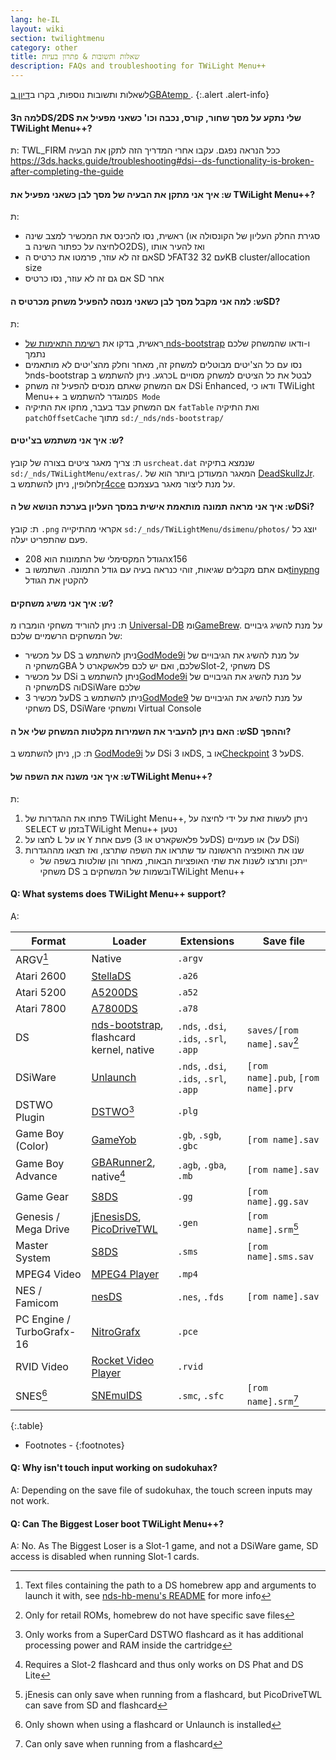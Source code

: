 ```yaml
---
lang: he-IL
layout: wiki
section: twilightmenu
category: other
title: שאלות ותשובות & פתרון בעיות
description: FAQs and troubleshooting for TWiLight Menu++
---
```


לשאלות ותשובות נוספות, בקרו ב[דיון בGBAtemp ](https://gbatemp.net/threads/ds-i-3ds-twilight-menu-gui-for-ds-i-games-and-ds-i-menu-replacement.472200/).
{:.alert .alert-info}

#### למה ה3DS/2DS שלי נתקע על מסך שחור, קורס, נכבה וכו' כשאני מפעיל את TWiLight Menu++?
ת: TWL_FIRM ככל הנראה נפגם. עקבו אחרי המדריך הזה לתקן את הבעיה <https://3ds.hacks.guide/troubleshooting#dsi--ds-functionality-is-broken-after-completing-the-guide>

#### ש: איך אני מתקן את הבעיה של מסך לבן כשאני מפעיל את TWiLight Menu++?
ת:
- ראשית, נסו להכינס את המכשיר למצב שינה (סגירת החלק העליון של הקונסולה או לחיצה על כפתור השינה בO2DS), ואז להעיר אותו
- אם זה לא עוזר, פרמטו את כרטיס הSD לFAT32 עם 32KB cluster/allocation size
- אם גם זה לא עוזר, נסו כרטיס SD אחר

#### ש: למה אני מקבל מסך לבן כשאני מנסה להפעיל משחק מכרטיס הSD?
ת:
- ראשית, בדקו את [רשימת התאימות של nds-bootstrap](https://docs.google.com/spreadsheets/d/1LRTkXOUXraTMjg1eedz_f7b5jiuyMv2x6e_jY_nyHSc/htmlview#gid=0) ו-ודאו שהמשחק שלכם נתמך
- נסו עם כל הצ'יטים מבוטלים למשחק זה, מאחר וחלק מהצ'יטים לא מותאמים לnds-bootstrap כרגע. ניתן להשתמש ב<kbd class="l">L</kbd> לבטל את כל הציטים למשחק מסויים
- אם המשחק שאתם מנסים להפעיל זה משחק DSi Enhanced, ודאו כי TWiLight Menu++ מוגדר להשתמש ב`DS Mode`
- אם המשחק עבד בעבר, מחקו את התיקיה `fatTable` ואת התיקיה `patchOffsetCache` מתוך `sd:/_nds/nds-bootstrap/`

#### ש: איך אני משתמש בצ'יטים?
ת: צריך מאגר ציטים בצורה של קובץ `usrcheat.dat` שנמצא בתיקיה `sd:/_nds/TWiLightMenu/extras/`. המאגר המעודכן ביותר הוא של [DeadSkullzJr](https://gbatemp.net/threads/deadskullzjrs-flashcart-cheat-databases.488711/). לחלופין, ניתן להשתמש ב[r4cce](http://hp.vector.co.jp/authors/VA013928/soft_en.html) על מנת ליצור מאגר בעצמכם.

#### ש: איך אני מראה תמונה מותאמת אישית במסך העליון בערכת הנושא של הDSi?
ת: קובץ `.png` אקראי מהתיקייה `sd:/_nds/TWiLightMenu/dsimenu/photos/` יוצג כל פעם שהתפריט יעלה.

- הגודל המקסימלי של התמונות הוא 208x156
- אם אתם מקבלים שגיאות, זוהי כנראה בעיה עם גודל התמונה. השתמשו ב[tinypng](https://tinypng.com) להקטין את הגודל

#### ש: איך אני משיג משחקים?
ת: ניתן להוריד משחקי הומברו מ [Universal-DB](https://db.universal-team.net/ds) ומ[GameBrew](https://www.gamebrew.org/wiki/List_of_DS_homebrew_applications). על מנת להשיג גיבויים של המשחקים הרשמיים שלכם:
- על מכשיר DS ניתן להשתמש ב[GodMode9i](https://github.com/DS-Homebrew/GodMode9i/releases) על מנת להשיג את הגיבויים של משחקי הGBA שלכם, ואם יש לכם פלאשקארט לSlot-2, משחקי DS
- על מכשיר DSi ניתן להשתמש ב[GodMode9i](https://github.com/DS-Homebrew/GodMode9i/releases) על מנת להשיג את הגיבויים של משחקי הDS והDSiWare שלכם
- על מכשיר 3DS ניתן להשתמש ב[GodMode9](https://github.com/d0k3/GodMode9/releases) על מנת להשיג את הגיבויים של משחקי DS, DSiWare ומשחקי Virtual Console

#### ש: האם ניתן להעביר את השמירות מקלטות המשחק שלי אל הSD וההפך?
ת: כן, ניתן להשתמש ב [GodMode9i](https://github.com/DS-Homebrew/GodMode9i/releases) על DSi או 3DS, או ב[Checkpoint](https://github.com/FlagBrew/Checkpoint/releases) על 3DS.

#### ש: איך אני משנה את השפה שלTWiLight Menu++?
ת:
1. פתחו את ההגדרות של TWiLight Menu++, ניתן לעשות זאת על ידי לחיצה על <kbd>SELECT</kbd> בזמן שTWiLight Menu++ נטען
1. לחצו על <kbd class="l">L</kbd> או על <kbd class="face">Y</kbd> פעם אחת (על פלאשקארט או 3DS) או פעמיים (על DSi)
1. שנו את האופציה הראשונה עד שתראו את השפה שתרצו, ואז תצאו מההגדרות
   - ייתכן ותרצו לשנות את שתי האופציות הבאות, מאחר והן שולטות בשפה של משחקי DS ובשמות של המשחקים בTWiLight Menu++

#### Q: What systems does TWiLight Menu++ support?

A:

| Format                    | Loader                                           | Extensions                             | Save file                          |
| ------------------------- | ------------------------------------------------ | -------------------------------------- | ---------------------------------- |
| ARGV[^1]                  | Native                                           | `.argv`                                |                                    |
| Atari 2600                | [StellaDS][stellads]                             | `.a26`                                 |                                    |
| Atari 5200                | [A5200DS][a5200ds]                               | `.a52`                                 |                                    |
| Atari 7800                | [A7800DS][a7800ds]                               | `.a78`                                 |                                    |
| DS                        | [nds-bootstrap][ndsbs], flashcard kernel, native | `.nds`, `.dsi`, `.ids`, `.srl`, `.app` | `saves/[rom name].sav`[^2]         |
| DSiWare                   | [Unlaunch][unlaunch]                             | `.nds`, `.dsi`, `.ids`, `.srl`, `.app` | `[rom name].pub`, `[rom name].prv` |
| DSTWO Plugin              | [DSTWO][dstwo][^3]                               | `.plg`                                 |                                    |
| Game Boy (Color)          | [GameYob][gameyob]                               | `.gb`, `.sgb`, `.gbc`                  | `[rom name].sav`                   |
| Game Boy Advance          | [GBARunner2][gbarunner2], native[^4]             | `.agb`, `.gba`, `.mb`                  | `[rom name].sav`                   |
| Game Gear                 | [S8DS][s8ds]                                     | `.gg`                                  | `[rom name].gg.sav`                |
| Genesis / Mega Drive      | [jEnesisDS][jenesis], [PicoDriveTWL][pdtwl]      | `.gen`                                 | `[rom name].srm`[^5]               |
| Master System             | [S8DS][s8ds]                                     | `.sms`                                 | `[rom name].sms.sav`               |
| MPEG4 Video               | [MPEG4 Player][mpeg4player]                      | `.mp4`                                 |                                    |
| NES / Famicom             | [nesDS][nesds]                                   | `.nes`, `.fds`                         | `[rom name].sav`                   |
| PC Engine / TurboGrafx-16 | [NitroGrafx][nitrografx]                         | `.pce`                                 |                                    |
| RVID Video                | [Rocket Video Player][rvidplayer]                | `.rvid`                                |                                    |
| SNES[^6]                  | [SNEmulDS][snemulds]                             | `.smc`, `.sfc`                         | `[rom name].srm`[^7]               |
{:.table}

- Footnotes -
{:footnotes}

#### Q: Why isn't touch input working on sudokuhax?
A: Depending on the save file of sudokuhax, the touch screen inputs may not work.

#### Q: Can The Biggest Loser boot TWiLight Menu++?
A: No. As The Biggest Loser is a Slot-1 game, and not a DSiWare game, SD access is disabled when running Slot-1 cards.

[^1]: Text files containing the path to a DS homebrew app and arguments to launch it with, see [nds-hb-menu's README](https://github.com/devkitPro/nds-hb-menu#passing-arguments) for more info
[^2]: Only for retail ROMs, homebrew do not have specific save files
[^3]: Only works from a SuperCard DSTWO flashcard as it has additional processing power and RAM inside the cartridge
[^4]: Requires a Slot-2 flashcard and thus only works on DS Phat and DS Lite
[^5]: jEnesis can only save when running from a flashcard, but PicoDriveTWL can save from SD and flashcard
[^6]: Only shown when using a flashcard or Unlaunch is installed
[^7]: Can only save when running from a flashcard

[a5200ds]: https://github.com/wavemotion-dave/A5200DS
[a7800ds]: https://github.com/wavemotion-dave/A7800DS
[dstwo]: http://eng.supercard.sc
[gameyob]: https://github.com/Drenn1/GameYob
[gbarunner2]: https://github.com/Gericom/GBARunner2
[jenesis]: https://www.gamebrew.org/wiki/JEnesisDS
[mpeg4player]: https://gbatemp.net/threads/544095
[ndsbs]: https://github.com/DS-Homebrew/nds-bootstrap
[nesds]: https://github.com/DS-Homebrew/NesDS
[nitrografx]: https://www.gamebrew.org/wiki/NitroGrafx
[pdtwl]: https://github.com/DS-Homebrew/PicoDriveTWL
[rvidplayer]: https://gbatemp.net/threads/539163
[s8ds]: https://www.gamebrew.org/wiki/S8DS
[snemulds]: https://www.gamebrew.org/wiki/SNEmulDS
[stellads]: https://github.com/wavemotion-dave/StellaDS
[unlaunch]: https://problemkaputt.de/unlaunch.htm
